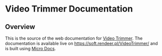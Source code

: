 # Video Trimmer Documentation

## Overview
This is the source of the web documentation for [Video Trimmer](https://github.com/rendeer-pl/VideoTrimmer). The documentation is available live on https://soft.rendeer.pl/VideoTrimmer/ and is built using [Micro Docs](https://soft.rendeer.pl/MicroDocs).
